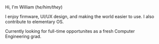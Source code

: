 Hi, I'm William (_he/him/they_)

I enjoy firmware, UI/UX design, and making the world easier to use. I also contribute to elementary OS.

Currently looking for full-time opportunites as a fresh Computer Engineering grad.
